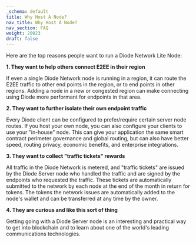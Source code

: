 ```yaml
---
_schema: default
title: Why Host A Node?
nav_title: Why Host A Node?
nav_section: FAQ
weight: 20023
draft: false
---
```

Here are the top reasons people want to run a Diode Network Lite Node:

**1\. They want to help others connect E2EE in their region**

If even a single Diode Network node is running in a region, it can route the E2EE traffic to other end points in the region, or to end points in other regions. Adding a node in a new or congested region can make connecting using Diode more performant for endpoints in that area.

**2\. They want to further isolate their own endpoint traffic**

Every Diode client can be configured to prefer/require certain server node routes. If you host your own node, you can also configure your clients to use your "in-house" node. This can give your application the same smart contract perimeter governance and global routing, but can also have better speed, routing privacy, economic benefits, and enterprise integrations.

**3\. They want to collect "traffic tickets" rewards**

All traffic in the Diode Network is metered, and "traffic tickets" are issued by the Diode Server node who handled the traffic and are signed by the endpoints who requested the traffic. These tickets are automatically submitted to the network by each node at the end of the month in return for tokens. The tokens the network issues are automatically added to the node's wallet and can be transferred at any time by the owner.

**4\. They are curious and like this sort of thing**

Getting going with a Diode Server node is an interesting and practical way to get into blockchain and to learn about one of the world's leading communications technologies.